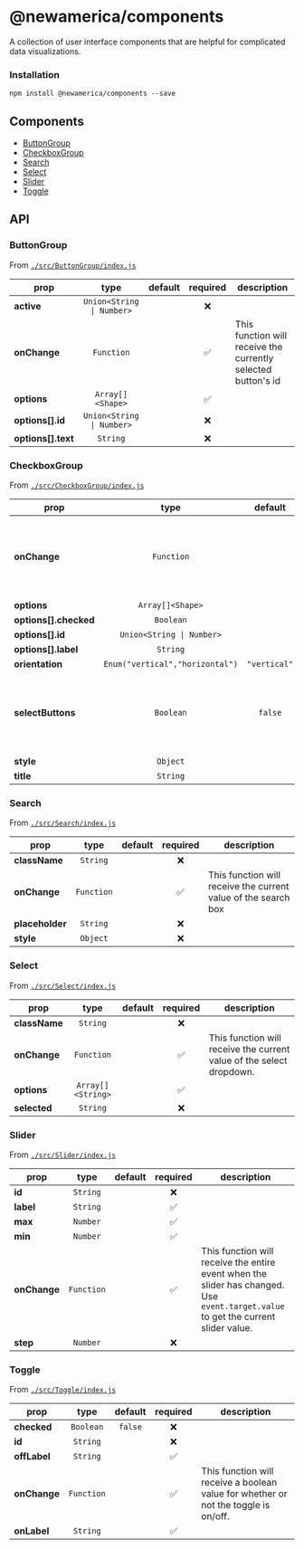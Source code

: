 # @newamerica/components

A collection of user interface components that are helpful for complicated data visualizations.

### Installation

```
npm install @newamerica/components --save
```


## Components



  - [ButtonGroup](#buttongroup)
  - [CheckboxGroup](#checkboxgroup)
  - [Search](#search)
  - [Select](#select)
  - [Slider](#slider)
  - [Toggle](#toggle)

## API




### ButtonGroup
 
From [`./src/ButtonGroup/index.js`](./src/ButtonGroup/index.js)
 

 
prop | type | default | required | description
---- | :----: | :-------: | :--------: | -----------
**active** | `Union<String \| Number>` |  | :x: | 
**onChange** | `Function` |  | :white_check_mark: | This function will receive the currently selected button's id
**options** | `Array[]<Shape>` |  | :white_check_mark: | 
**options[].id** | `Union<String \| Number>` |  | :x: | 
**options[].text** | `String` |  | :x: | 
 
 
 


### CheckboxGroup
 
From [`./src/CheckboxGroup/index.js`](./src/CheckboxGroup/index.js)
 

 
prop | type | default | required | description
---- | :----: | :-------: | :--------: | -----------
**onChange** | `Function` |  | :white_check_mark: | This function will receive an object with all checkbox values.
**options** | `Array[]<Shape>` |  | :white_check_mark: | 
**options[].checked** | `Boolean` |  | :x: | 
**options[].id** | `Union<String \| Number>` |  | :x: | 
**options[].label** | `String` |  | :x: | 
**orientation** | `Enum("vertical","horizontal")` | `"vertical"` | :x: | 
**selectButtons** | `Boolean` | `false` | :x: | If true, adds buttons that let the user select and deselect all checkboxes at once.
**style** | `Object` |  | :x: | 
**title** | `String` |  | :x: | 
 
 
 


### Search
 
From [`./src/Search/index.js`](./src/Search/index.js)
 

 
prop | type | default | required | description
---- | :----: | :-------: | :--------: | -----------
**className** | `String` |  | :x: | 
**onChange** | `Function` |  | :white_check_mark: | This function will receive the current value of the search box
**placeholder** | `String` |  | :x: | 
**style** | `Object` |  | :x: | 
 
 
 


### Select
 
From [`./src/Select/index.js`](./src/Select/index.js)
 

 
prop | type | default | required | description
---- | :----: | :-------: | :--------: | -----------
**className** | `String` |  | :x: | 
**onChange** | `Function` |  | :white_check_mark: | This function will receive the current value of the select dropdown.
**options** | `Array[]<String>` |  | :white_check_mark: | 
**selected** | `String` |  | :x: | 
 
 
 


### Slider
 
From [`./src/Slider/index.js`](./src/Slider/index.js)
 

 
prop | type | default | required | description
---- | :----: | :-------: | :--------: | -----------
**id** | `String` |  | :x: | 
**label** | `String` |  | :white_check_mark: | 
**max** | `Number` |  | :white_check_mark: | 
**min** | `Number` |  | :white_check_mark: | 
**onChange** | `Function` |  | :white_check_mark: | This function will receive the entire event when the slider has changed. Use `event.target.value` to get the current slider value.
**step** | `Number` |  | :x: | 
 
 
 


### Toggle
 
From [`./src/Toggle/index.js`](./src/Toggle/index.js)
 

 
prop | type | default | required | description
---- | :----: | :-------: | :--------: | -----------
**checked** | `Boolean` | `false` | :x: | 
**id** | `String` |  | :x: | 
**offLabel** | `String` |  | :white_check_mark: | 
**onChange** | `Function` |  | :white_check_mark: | This function will receive a boolean value for whether or not the toggle is on/off.
**onLabel** | `String` |  | :white_check_mark: | 
 
 
 
